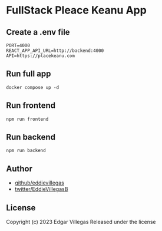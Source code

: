 # FullStack Pleace Keanu App

## Create a .env file
```
PORT=4000
REACT_APP_API_URL=http://backend:4000
API=https://placekeanu.com
```

## Run full app
```
docker compose up -d
```

## Run frontend
```
npm run frontend
```

## Run backend
```
npm run backend
```

## Author 
- [github/eddievillegas](https://github.com/eddievillegas)
- [twitter/EddieVillegasB](https://twitter.com/eddieVillegasb)

## License
Copyright (c) 2023 Edgar Villegas
Released under the license